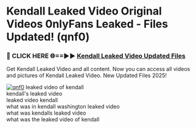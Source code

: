 # Kendall Leaked Video Original Videos 0nlyFans Leaked - Files Updated! (qnf0)

<h3>🔴 CLICK HERE 🌐==►► <a href="https://tinyurl.com/3hn5wdd3" rel="nofollow">Kendall Leaked Video Updated Files</a></h3>

Get Kendall Leaked Video and all content. Now you can access all videos and pictures of Kendall Leaked Video. New Updated Files 2025!

[![qnf0](https://i.imgur.com/4HnBqBT.gif)](https://tinyurl.com/3hn5wdd3)
leaked video of kendall<br>
kendall's leaked video<br>
leaked video kendall<br>
what was in kendall washington leaked video<br>
what was kendalls leaked video<br>
what was the leaked video of kendall
